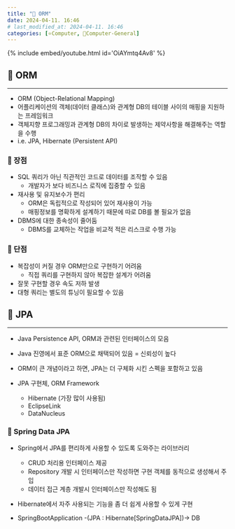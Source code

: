 ```yaml
---
title: "🌚 ORM"
date: 2024-04-11. 16:46
# last_modified_at: 2024-04-11. 16:46
categories: [⭐Computer, 🌚Computer-General]
---
```


{% include embed/youtube.html id='OiAYmtq4Av8' %}

## **💫 ORM**

---

- ORM (Object-Relational Mapping)
- 어플리케이션의 객체(데이터 클래스)와 관계형 DB의 테이블 사이의 매핑을 지원하는 프레임워크
- 객체지향 프로그래밍과 관계형 DB의 차이로 발생하는 제약사항을 해결해주는 역할을 수행
- i.e. JPA, Hibernate (Persistent API)

### **🫧 장점**

- SQL 쿼리가 아닌 직관적인 코드로 데이터를 조작할 수 있음
  - 개발자가 보다 비즈니스 로직에 집중할 수 있음
- 재사용 및 유지보수가 편리
  - ORM은 독립적으로 작성되어 있어 재사용이 가능
  - 매핑정보를 명확하게 설계하기 때문에 따로 DB를 볼 필요가 없음
- DBMS에 대한 종속성이 줄어둠
  - DBMS를 교체하는 작업을 비교적 적은 리스크로 수행 가능

### **🫧 단점**

- 복잡성이 커질 경우 ORM만으로 구현하기 어려움
  - 직접 쿼리를 구현하지 않아 복잡한 설계가 어려움
- 잘못 구현할 경우 속도 저하 발생
- 대형 쿼리는 별도의 튜닝이 필요할 수 있음

## **💫 JPA**

---

- Java Persistence API, ORM과 관련된 인터페이스의 모음
- Java 진영에서 표준 ORM으로 채택되어 있음 = 신뢰성이 높다
- ORM이 큰 개념이라고 하면, JPA는 더 구체화 시킨 스펙을 포함하고 있음

- JPA 구현체, ORM Framework
  - Hibernate (가장 많이 사용됨)
  - EclipseLink
  - DataNucleus

### **🫧 Spring Data JPA**

- Spring에서 JPA를 편리하게 사용할 수 있도록 도와주는 라이브러리
  - CRUD 처리용 인터페이스 제공
  - Repository 개발 시 인터페이스만 작성하면 구현 객체를 동적으로 생성해서 주입
  - 데이터 접근 계층 개발시 인터페이스만 작성해도 됨
- Hibernate에서 자주 사용되는 기능을 좀 더 쉽게 사용할 수 있게 구현

- SpringBootApplication -(JPA : Hibernate[SpringDataJPA])-> DB
